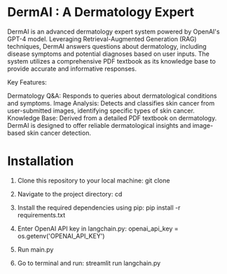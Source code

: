 # DermAI : A Dermatology Expert

DermAI is an advanced dermatology expert system powered by OpenAI's GPT-4 model. Leveraging Retrieval-Augmented Generation (RAG) techniques, DermAI answers questions about dermatology, including disease symptoms and potential diagnoses based on user inputs. The system utilizes a comprehensive PDF textbook as its knowledge base to provide accurate and informative responses.

Key Features:

Dermatology Q&A: Responds to queries about dermatological conditions and symptoms.
Image Analysis: Detects and classifies skin cancer from user-submitted images, identifying specific types of skin cancer.
Knowledge Base: Derived from a detailed PDF textbook on dermatology.
DermAI is designed to offer reliable dermatological insights and image-based skin cancer detection.

# Installation
1. Clone this repository to your local machine:
   git clone

2. Navigate to the project directory:
   cd

3. Install the required dependencies using pip:
   pip install -r requirements.txt

4. Enter OpenAI API key in langchain.py:
   openai_api_key = os.getenv('OPENAI_API_KEY')

5. Run main.py

6. Go to terminal and run:
   streamlit run langchain.py

   
